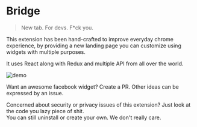 # Bridge

> New tab. For devs. F*ck you.

This extension has been hand-crafted to improve everyday chrome experience, by providing a new landing page you can customize
using widgets with multiple purposes.

It uses React along with Redux and multiple API from all over the world.

![demo](https://lh3.googleusercontent.com/HWzC_CHHyDtFn2T1xQzLtJ-TwogGt4sI8CL3lmEno0zEcvIHSpLo53qrgwMUA3ew43ahDH6T=s1280-h800-e365-rw)

Want an awesome facebook widget? Create a PR. Other ideas can be expressed by an issue.

Concerned about security or privacy issues of this extension? Just look at the code you lazy piece of shit.
<br>
You can still uninstall or create your own. We don't really care.
